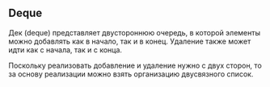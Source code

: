 ## Deque

Дек (deque) представляет двустороннюю очередь, в которой элементы можно добавлять как в начало, так и в конец. Удаление также может идти как с начала, так и с конца.

Поскольку реализовать добавление и удаление нужно с двух сторон, то за основу реализации можно взять организацию двусвязного список.

